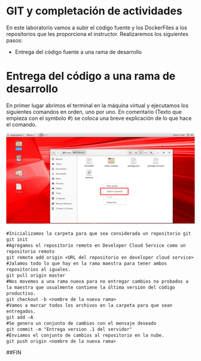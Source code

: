 # GIT y completación de actividades
En este laboratorio vamos a subir el código fuente y los DockerFiles a los repositorios que les proporciona el instructor. Realizaremos los siguientes pasos:
- Entrega del código fuente a una rama de desarrollo

# Entrega del código a una rama de desarrollo
En primer lugar abrimos el terminal en la máquina virtual y ejecutamos los siguientes comandos en orden, uno por uno. En comentario (Texto que empieza con el symbolo #) se coloca una breve explicación de lo que hace el comando.

![Open Terminal](https://github.com/tmaragno/workshops/blob/master/images/500_Image_1.png)

```shell
#Inicializamos la carpeta para que sea considerada un repositorio git
git init
#Agregamos el repositorio remoto en Developer Cloud Service como un repositorio remoto
git remote add origin <URL del repositorio en developer cloud service>
#Jalamos todo lo que hay en la rama maestra para tener ambos repositorios al iguales.
git pull origin master
#Nos movemos a una rama nueva para no entregar cambios no probados a la maestra que usualmente contiene la última versión del código productivo.
git checkout -b <nombre de la nueva rama>
#Vamos a marcar todos los archivos en la carpeta para que sean entregados.
git add –A
#Se genera un conjunto de cambios con el mensaje deseado
git commit -m "Entrega version .1 del servidor"
#Enviamos el conjunto de cambios al repositorio en la nube.
git push origin <nombre de la nueva rama>
```

##FIN







